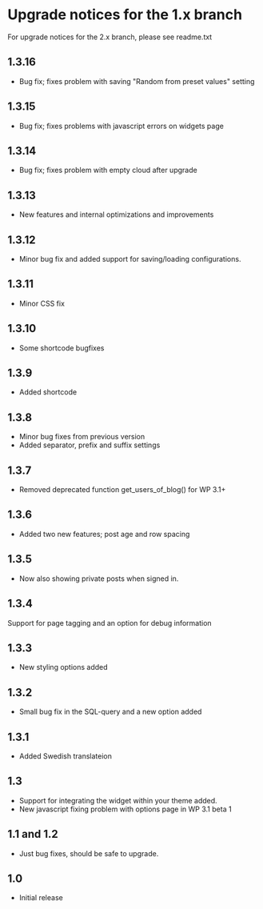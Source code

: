 # Upgrade notices for the 1.x branch #

For upgrade notices for the 2.x branch, please see readme.txt

## 1.3.16 ##

* Bug fix; fixes problem with saving "Random from preset values" setting

## 1.3.15 ##

* Bug fix; fixes problems with javascript errors on widgets page

## 1.3.14 ##

* Bug fix; fixes problem with empty cloud after upgrade

## 1.3.13 ##

* New features and internal optimizations and improvements

## 1.3.12 ##

* Minor bug fix and added support for saving/loading configurations.

## 1.3.11 ##

* Minor CSS fix

## 1.3.10 ##

* Some shortcode bugfixes

## 1.3.9 ##

* Added shortcode

## 1.3.8 ##

* Minor bug fixes from previous version
* Added separator, prefix and suffix settings

## 1.3.7 ##

* Removed deprecated function get_users_of_blog() for WP 3.1+

## 1.3.6 ##

* Added two new features; post age and row spacing

## 1.3.5 ##

* Now also showing private posts when signed in.

## 1.3.4 ##

Support for page tagging and an option for debug information

## 1.3.3 ##

* New styling options added

## 1.3.2 ##

* Small bug fix in the SQL-query and a new option added

## 1.3.1 ##

* Added Swedish translateion

## 1.3 ##

* Support for integrating the widget within your theme added.
* New javascript fixing problem with options page in WP 3.1 beta 1

## 1.1 and 1.2 ##

* Just bug fixes, should be safe to upgrade.

## 1.0 ##

* Initial release